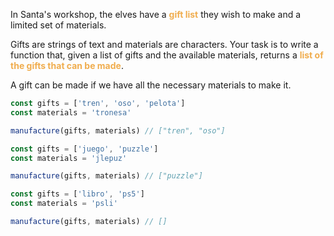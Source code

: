 In Santa's workshop, the elves have a <span style="color:#f0ad4e">**gift list**</span> they wish to make and a limited set of materials.

Gifts are strings of text and materials are characters. Your task is to write a function that, given a list of gifts and the available materials, returns a <span style="color:#f0ad4e">**list of the gifts that can be made**</span>.

A gift can be made if we have all the necessary materials to make it.


```js
const gifts = ['tren', 'oso', 'pelota']
const materials = 'tronesa'

manufacture(gifts, materials) // ["tren", "oso"]

const gifts = ['juego', 'puzzle']
const materials = 'jlepuz'

manufacture(gifts, materials) // ["puzzle"]

const gifts = ['libro', 'ps5']
const materials = 'psli'

manufacture(gifts, materials) // []
```